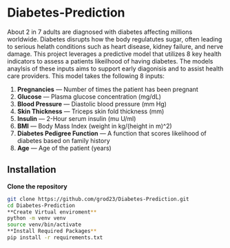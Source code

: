 # Diabetes-Prediction
About 2 in 7 adults are diagnosed with diabetes affecting millions worldwide. Diabetes disrupts how the body regulatutes sugar, often leading to serious helath conditions such as heart disease, kidney failure, and nerve damage. This project leverages a predictive model that utilizes 8 key health indicators to assess a patients likeilhood of having diabetes. The models anaylsis of these inputs aims to support early diagonisis and to assist health care providers. 
This model takes the following 8 inputs: 
1. **Pregnancies** — Number of times the patient has been pregnant
2. **Glucose** — Plasma glucose concentration (mg/dL)
3. **Blood Pressure** — Diastolic blood pressure (mm Hg)
4. **Skin Thickness** — Triceps skin fold thickness (mm)
5. **Insulin** — 2-Hour serum insulin (mu U/ml)
6. **BMI** — Body Mass Index (weight in kg/(height in m)^2)
7. **Diabetes Pedigree Function** — A function that scores likelihood of diabetes based on family history
8. **Age** — Age of the patient (years)
## Installation
**Clone the repository**
```bash
git clone https://github.com/grod23/Diabetes-Prediction.git
cd Diabetes-Prediction
**Create Virtual enviroment**
python -m venv venv
source venv/bin/activate
**Install Required Packages**
pip install -r requirements.txt
